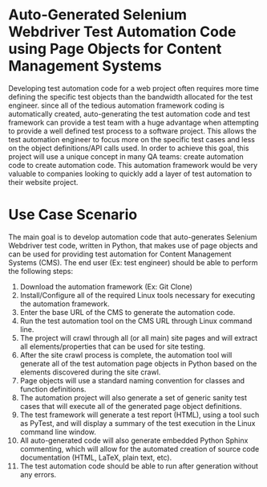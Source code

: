 Auto-Generated Selenium Webdriver Test Automation Code using Page Objects for Content Management Systems
======================

Developing test automation code for a web project often requires more time defining the specific test objects than the bandwidth allocated for the test engineer. since all of the tedious automation framework coding is automatically created, auto-generating the test automation code and test framework can provide a test team with a huge advantage when attempting to provide a well defined test process to a software project. This allows the test automation engineer to focus more on the specific test cases and less on the object definitions/API calls used. In order to achieve this goal, this project will use a unique concept in many QA teams: create automation code to create automation code. This automation framework would be very valuable to companies looking to quickly add a layer of test automation to their website project.

Use Case Scenario
===========================

The main goal is to develop automation code that auto-generates Selenium Webdriver test code, written in Python, that makes use of page objects and can be used for providing test automation for Content Management Systems (CMS). The end user (Ex: test engineer) should be able to perform the following steps:

1. Download the automation framework (Ex: Git Clone)
2. Install/Configure all of the required Linux tools necessary for executing the automation framework.
3. Enter the base URL of the CMS to generate the automation code.
4. Run the test automation tool on the CMS URL through Linux command line.
5. The project will crawl through all (or all main) site pages and will extract all elements/properties that can be used for site testing.
6. After the site crawl process is complete, the automation tool will generate all of the test automation page objects in Python based on the elements discovered during the site crawl.
7. Page objects will use a standard naming convention for classes and function definitions.
8. The automation project will also generate a set of generic sanity test cases that will execute all of the generated page object definitions.
9. The test framework will generate a test report (HTML), using a tool such as PyTest, and will display a summary of the test execution in the Linux command line window.
10. All auto-generated code will also generate embedded Python Sphinx commenting, which will allow for the automated creation of source code documentation (HTML, LaTeX, plain text, etc).
11. The test automation code should be able to run after generation without any errors.